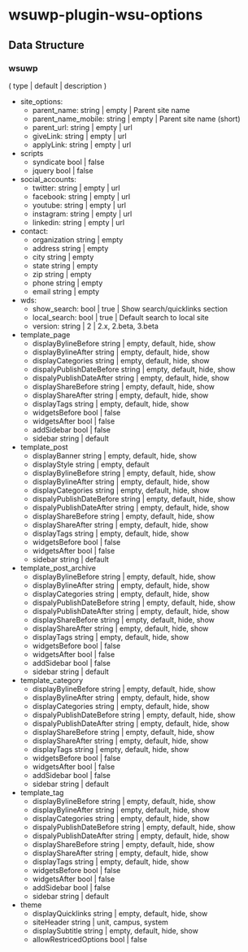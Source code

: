 # wsuwp-plugin-wsu-options


## Data Structure



### wsuwp
( type | default | description )

- site_options:
    - parent_name:        string | empty | Parent site name
    - parent_name_mobile: string | empty | Parent site name (short)
    - parent_url:         string | empty | url
    - giveLink:           string | empty | url
    - applyLink:          string | empty | url
- scripts
    - syndicate           bool | false
    - jquery              bool | false
- social_accounts:
    - twitter:   string | empty | url
    - facebook:  string | empty | url 
    - youtube:   string | empty | url
    - instagram: string | empty | url
    - linkedin:  string | empty | url
- contact:
    - organization   string | empty
    - address        string | empty
    - city           string | empty
    - state          string | empty
    - zip            string | empty
    - phone          string | empty
    - email          string | empty
- wds:
    - show_search: bool | true | Show search/quicklinks section
    - local_search: bool | true | Default search to local site
    - version: string | 2 | 2.x, 2.beta, 3.beta
- template_page
    - displayBylineBefore       string | empty, default, hide, show
    - displayBylineAfter        string | empty, default, hide, show
    - displayCategories         string | empty, default, hide, show
    - dispalyPublishDateBefore  string | empty, default, hide, show
    - dispalyPublishDateAfter   string | empty, default, hide, show
    - displayShareBefore        string | empty, default, hide, show
    - displayShareAfter         string | empty, default, hide, show
    - displayTags               string | empty, default, hide, show
    - widgetsBefore             bool | false
    - widgetsAfter              bool | false
    - addSidebar                bool | false
    - sidebar                   string | default
- template_post
    - displayBanner             string | empty, default, hide, show
    - displayStyle              string | empty, default
    - displayBylineBefore       string | empty, default, hide, show
    - displayBylineAfter        string | empty, default, hide, show
    - displayCategories         string | empty, default, hide, show
    - dispalyPublishDateBefore  string | empty, default, hide, show
    - dispalyPublishDateAfter   string | empty, default, hide, show
    - displayShareBefore        string | empty, default, hide, show
    - displayShareAfter         string | empty, default, hide, show
    - displayTags               string | empty, default, hide, show
    - widgetsBefore             bool | false 
    - widgetsAfter              bool | false
    - sidebar                   string | default
- template_post_archive
    - displayBylineBefore       string | empty, default, hide, show
    - displayBylineAfter        string | empty, default, hide, show
    - displayCategories         string | empty, default, hide, show
    - dispalyPublishDateBefore  string | empty, default, hide, show
    - dispalyPublishDateAfter   string | empty, default, hide, show
    - displayShareBefore        string | empty, default, hide, show
    - displayShareAfter         string | empty, default, hide, show
    - displayTags               string | empty, default, hide, show
    - widgetsBefore             bool | false 
    - widgetsAfter              bool | false
    - addSidebar                bool | false
    - sidebar                   string | default
- template_category
    - displayBylineBefore       string | empty, default, hide, show
    - displayBylineAfter        string | empty, default, hide, show
    - displayCategories         string | empty, default, hide, show
    - dispalyPublishDateBefore  string | empty, default, hide, show
    - dispalyPublishDateAfter   string | empty, default, hide, show
    - displayShareBefore        string | empty, default, hide, show
    - displayShareAfter         string | empty, default, hide, show
    - displayTags               string | empty, default, hide, show
    - widgetsBefore             bool | false 
    - widgetsAfter              bool | false
    - addSidebar                bool | false
    - sidebar                   string | default
- template_tag
    - displayBylineBefore       string | empty, default, hide, show
    - displayBylineAfter        string | empty, default, hide, show
    - displayCategories         string | empty, default, hide, show
    - dispalyPublishDateBefore  string | empty, default, hide, show
    - dispalyPublishDateAfter   string | empty, default, hide, show
    - displayShareBefore        string | empty, default, hide, show
    - displayShareAfter         string | empty, default, hide, show
    - displayTags               string | empty, default, hide, show
    - widgetsBefore             bool | false 
    - widgetsAfter              bool | false
    - addSidebar                bool | false
    - sidebar                   string | default
- theme
    - displayQuicklinks         string | empty, default, hide, show  
    - siteHeader                string | unit, campus, system
    - displaySubtitle           string | empty, default, hide, show
    - allowRestricedOptions     bool | false